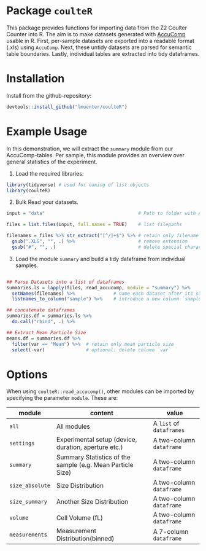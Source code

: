# Package `coulteR` 

This package provides functions for importing data from the Z2 Coulter Counter into R. The aim is to make datasets generated with [AccuComp](https://www.beckman.de/flow-cytometry/software/383550) usable in R.
First, per-sample datasets are exported into a readable format (.xls) using `AccuComp`. Next, these untidy datasets are parsed for semantic table boundaries. Lastly,  individual tables are extracted into tidy dataframes.

# Installation

Install from the github-repository:

``` R
devtools::install_github("lmuenter/coulteR")
```

# Example Usage
In this demonstration, we will extract the `summary` module from our AccuComp-tables. Per sample, this module provides an overview over general statistics of the experiment.

1. Load the required libraries:

``` R
library(tidyverse) # used for naming of list objects
library(coulteR)
```

2. Bulk Read your datasets.

``` R
input = "data"                                  # Path to folder with AccuComp-datasets

files = list.files(input, full.names = TRUE)    # list filepaths

filenames = files %>% str_extract("[^/]+$") %>% # retain only filename
  gsub(".XLS", "", .) %>%                       # remove extension
  gsub("#", "", .)                              # delete special characters

```

3. Load the module `summary` and build a tidy dataframe from individual samples.

``` R

## Parse Datasets into a list of dataframes
summaries.ls = lapply(files, read_accucomp, module = "summary") %>%
  setNames(filenames) %>%              # name each dataset after its sample
  listnames_to_column("sample") %>%    # introduce a new column `sample`

## concatenate dataframes
summaries.df = summaries.ls %>%
  do.call("rbind", .) %>% 

## Extract Mean Particle Size
means.df = summaries.df %>%
  filter(var == "Mean") %>%  # retain only mean particle size
  select(-var)               # optional: delete column `var`

```

# Options
When using `coulteR::read_accucomp()`, other modules can be imported by specifying the parameter `module`. These are:

|module |content |value
--- | --- | ---
|`all`|All modules|A `list` of `dataframes`
|`settings`|Experimental setup (device, duration, aperture etc.)|A two-column `dataframe`
|`summary`|Summary Statistics of the sample (e.g. Mean Particle Size)|A two-column `dataframe`
|`size_absolute`|Size Distribution|A two-column `dataframe`
|`size_summary`|Another Size Distribution|A two-column `dataframe`
|`volume` |Cell Volume (fL)|A two-column `dataframe`
|`measurements`|Measurement Distribution(binned)|A 7-column `dataframe`

